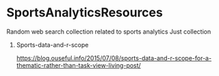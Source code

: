 # SportsAnalyticsResources
Random web search collection related to sports analytics
Just collection

1. Sports-data-and-r-scope 

     https://blog.ouseful.info/2015/07/08/sports-data-and-r-scope-for-a-thematic-rather-than-task-view-living-post/
